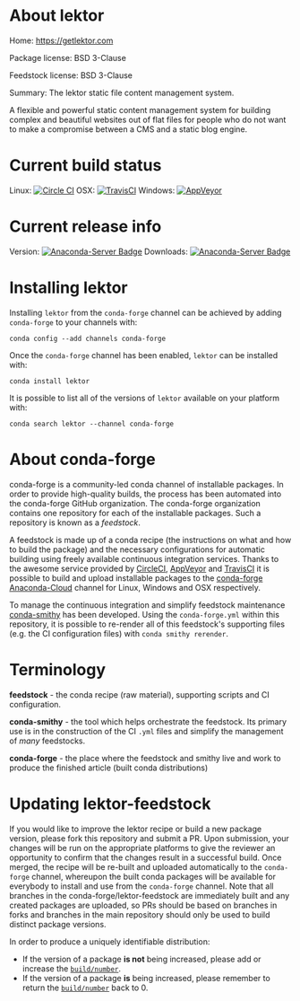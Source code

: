 About lektor
============

Home: https://getlektor.com

Package license: BSD 3-Clause

Feedstock license: BSD 3-Clause

Summary: The lektor static file content management system.

A flexible and powerful static content management system for building
complex and beautiful websites out of flat files for people who do not
want to make a compromise between a CMS and a static blog engine.


Current build status
====================

Linux: [![Circle CI](https://circleci.com/gh/conda-forge/lektor-feedstock.svg?style=shield)](https://circleci.com/gh/conda-forge/lektor-feedstock)
OSX: [![TravisCI](https://travis-ci.org/conda-forge/lektor-feedstock.svg?branch=master)](https://travis-ci.org/conda-forge/lektor-feedstock)
Windows: [![AppVeyor](https://ci.appveyor.com/api/projects/status/github/conda-forge/lektor-feedstock?svg=True)](https://ci.appveyor.com/project/conda-forge/lektor-feedstock/branch/master)

Current release info
====================
Version: [![Anaconda-Server Badge](https://anaconda.org/conda-forge/lektor/badges/version.svg)](https://anaconda.org/conda-forge/lektor)
Downloads: [![Anaconda-Server Badge](https://anaconda.org/conda-forge/lektor/badges/downloads.svg)](https://anaconda.org/conda-forge/lektor)

Installing lektor
=================

Installing `lektor` from the `conda-forge` channel can be achieved by adding `conda-forge` to your channels with:

```
conda config --add channels conda-forge
```

Once the `conda-forge` channel has been enabled, `lektor` can be installed with:

```
conda install lektor
```

It is possible to list all of the versions of `lektor` available on your platform with:

```
conda search lektor --channel conda-forge
```


About conda-forge
=================

conda-forge is a community-led conda channel of installable packages.
In order to provide high-quality builds, the process has been automated into the
conda-forge GitHub organization. The conda-forge organization contains one repository
for each of the installable packages. Such a repository is known as a *feedstock*.

A feedstock is made up of a conda recipe (the instructions on what and how to build
the package) and the necessary configurations for automatic building using freely
available continuous integration services. Thanks to the awesome service provided by
[CircleCI](https://circleci.com/), [AppVeyor](http://www.appveyor.com/)
and [TravisCI](https://travis-ci.org/) it is possible to build and upload installable
packages to the [conda-forge](https://anaconda.org/conda-forge)
[Anaconda-Cloud](http://docs.anaconda.org/) channel for Linux, Windows and OSX respectively.

To manage the continuous integration and simplify feedstock maintenance
[conda-smithy](http://github.com/conda-forge/conda-smithy) has been developed.
Using the ``conda-forge.yml`` within this repository, it is possible to re-render all of
this feedstock's supporting files (e.g. the CI configuration files) with ``conda smithy rerender``.


Terminology
===========

**feedstock** - the conda recipe (raw material), supporting scripts and CI configuration.

**conda-smithy** - the tool which helps orchestrate the feedstock.
                   Its primary use is in the construction of the CI ``.yml`` files
                   and simplify the management of *many* feedstocks.

**conda-forge** - the place where the feedstock and smithy live and work to
                  produce the finished article (built conda distributions)


Updating lektor-feedstock
=========================

If you would like to improve the lektor recipe or build a new
package version, please fork this repository and submit a PR. Upon submission,
your changes will be run on the appropriate platforms to give the reviewer an
opportunity to confirm that the changes result in a successful build. Once
merged, the recipe will be re-built and uploaded automatically to the
`conda-forge` channel, whereupon the built conda packages will be available for
everybody to install and use from the `conda-forge` channel.
Note that all branches in the conda-forge/lektor-feedstock are
immediately built and any created packages are uploaded, so PRs should be based
on branches in forks and branches in the main repository should only be used to
build distinct package versions.

In order to produce a uniquely identifiable distribution:
 * If the version of a package **is not** being increased, please add or increase
   the [``build/number``](http://conda.pydata.org/docs/building/meta-yaml.html#build-number-and-string).
 * If the version of a package **is** being increased, please remember to return
   the [``build/number``](http://conda.pydata.org/docs/building/meta-yaml.html#build-number-and-string)
   back to 0.
